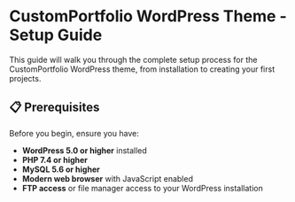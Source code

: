 # CustomPortfolio WordPress Theme - Setup Guide

This guide will walk you through the complete setup process for the CustomPortfolio WordPress theme, from installation to creating your first projects.

## 📋 Prerequisites

Before you begin, ensure you have:

- **WordPress 5.0 or higher** installed
- **PHP 7.4 or higher** 
- **MySQL 5.6 or higher**
- **Modern web browser** with JavaScript enabled
- **FTP access** or file manager access to your WordPress installation

